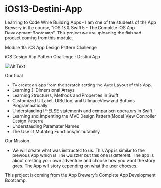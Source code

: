 # iOS13-Destini-App


Learning to Code While Building Apps - I am one of the students of the App Brewery in the course, "iOS 13 &amp; Swift 5 - The Complete iOS App Development Bootcamp". This project we are uploading the finished product coming from this module. 


Module 10: iOS App Design Pattern Challenge


iOS Design App Pattern Challenge : Destini App

![Alt Text](https://media.giphy.com/media/RJyA1cDS48L2UWcEfo/giphy.gif)



Our Goal
- To create an app from the scratch setting the Auto Layout of this App. 
- Learning 2-Dimensional Arrays
- Learning Structures, Methods and Properties in Swift
- Customized UILabel, UIButton, and UIImageView and Buttons Programmatically
- Understanding IF-ELSE statements and comparison operators in Swift.
- Learning and Implenting the MVC Design Pattern(Model View Controller Design Pattern)
- Understanding Paramater Names
- The Use of Mutating Functions/Immutability

Our Mission
- We will create what was instructed to us. This App is similar to the previous App which is The Quizzler but this one is different. The app is about creating your own adventure and choose how you want the story goes. The App will story depending on what the user chooses.

This project is coming from the App Brewery's Complete App Development Bootcamp.
